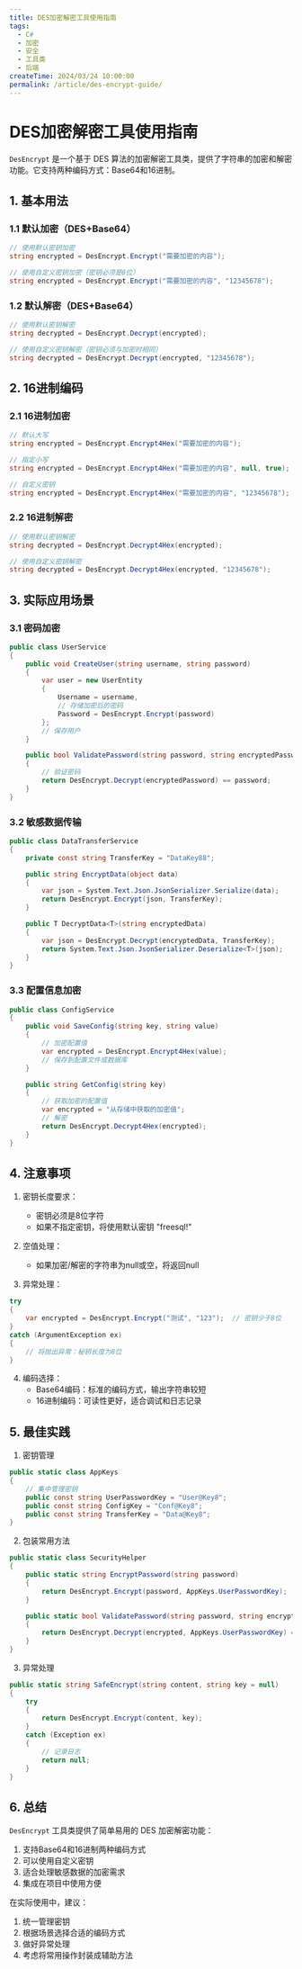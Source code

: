 ```yaml
---
title: DES加密解密工具使用指南
tags:
  - C#
  - 加密
  - 安全
  - 工具类
  - 后端
createTime: 2024/03/24 10:00:00
permalink: /article/des-encrypt-guide/
---
```

# DES加密解密工具使用指南

`DesEncrypt` 是一个基于 DES 算法的加密解密工具类，提供了字符串的加密和解密功能。它支持两种编码方式：Base64和16进制。

## 1. 基本用法

### 1.1 默认加密（DES+Base64）

```csharp
// 使用默认密钥加密
string encrypted = DesEncrypt.Encrypt("需要加密的内容");

// 使用自定义密钥加密（密钥必须是8位）
string encrypted = DesEncrypt.Encrypt("需要加密的内容", "12345678");
```

### 1.2 默认解密（DES+Base64）

```csharp
// 使用默认密钥解密
string decrypted = DesEncrypt.Decrypt(encrypted);

// 使用自定义密钥解密（密钥必须与加密时相同）
string decrypted = DesEncrypt.Decrypt(encrypted, "12345678");
```

## 2. 16进制编码

### 2.1 16进制加密

```csharp
// 默认大写
string encrypted = DesEncrypt.Encrypt4Hex("需要加密的内容");

// 指定小写
string encrypted = DesEncrypt.Encrypt4Hex("需要加密的内容", null, true);

// 自定义密钥
string encrypted = DesEncrypt.Encrypt4Hex("需要加密的内容", "12345678");
```

### 2.2 16进制解密

```csharp
// 使用默认密钥解密
string decrypted = DesEncrypt.Decrypt4Hex(encrypted);

// 使用自定义密钥解密
string decrypted = DesEncrypt.Decrypt4Hex(encrypted, "12345678");
```

## 3. 实际应用场景

### 3.1 密码加密

```csharp
public class UserService
{
    public void CreateUser(string username, string password)
    {
        var user = new UserEntity
        {
            Username = username,
            // 存储加密后的密码
            Password = DesEncrypt.Encrypt(password)
        };
        // 保存用户
    }

    public bool ValidatePassword(string password, string encryptedPassword)
    {
        // 验证密码
        return DesEncrypt.Decrypt(encryptedPassword) == password;
    }
}
```

### 3.2 敏感数据传输

```csharp
public class DataTransferService
{
    private const string TransferKey = "DataKey88";

    public string EncryptData(object data)
    {
        var json = System.Text.Json.JsonSerializer.Serialize(data);
        return DesEncrypt.Encrypt(json, TransferKey);
    }

    public T DecryptData<T>(string encryptedData)
    {
        var json = DesEncrypt.Decrypt(encryptedData, TransferKey);
        return System.Text.Json.JsonSerializer.Deserialize<T>(json);
    }
}
```

### 3.3 配置信息加密

```csharp
public class ConfigService
{
    public void SaveConfig(string key, string value)
    {
        // 加密配置值
        var encrypted = DesEncrypt.Encrypt4Hex(value);
        // 保存到配置文件或数据库
    }

    public string GetConfig(string key)
    {
        // 获取加密的配置值
        var encrypted = "从存储中获取的加密值";
        // 解密
        return DesEncrypt.Decrypt4Hex(encrypted);
    }
}
```

## 4. 注意事项

1. 密钥长度要求：
   - 密钥必须是8位字符
   - 如果不指定密钥，将使用默认密钥 "freesql!"

2. 空值处理：
   - 如果加密/解密的字符串为null或空，将返回null

3. 异常处理：
```csharp
try
{
    var encrypted = DesEncrypt.Encrypt("测试", "123");  // 密钥少于8位
}
catch (ArgumentException ex)
{
    // 将抛出异常：秘钥长度为8位
}
```

4. 编码选择：
   - Base64编码：标准的编码方式，输出字符串较短
   - 16进制编码：可读性更好，适合调试和日志记录

## 5. 最佳实践

1. 密钥管理
```csharp
public static class AppKeys
{
    // 集中管理密钥
    public const string UserPasswordKey = "User@Key8";
    public const string ConfigKey = "Conf@Key8";
    public const string TransferKey = "Data@Key8";
}
```

2. 包装常用方法
```csharp
public static class SecurityHelper
{
    public static string EncryptPassword(string password)
    {
        return DesEncrypt.Encrypt(password, AppKeys.UserPasswordKey);
    }

    public static bool ValidatePassword(string password, string encrypted)
    {
        return DesEncrypt.Decrypt(encrypted, AppKeys.UserPasswordKey) == password;
    }
}
```

3. 异常处理
```csharp
public static string SafeEncrypt(string content, string key = null)
{
    try
    {
        return DesEncrypt.Encrypt(content, key);
    }
    catch (Exception ex)
    {
        // 记录日志
        return null;
    }
}
```

## 6. 总结

`DesEncrypt` 工具类提供了简单易用的 DES 加密解密功能：

1. 支持Base64和16进制两种编码方式
2. 可以使用自定义密钥
3. 适合处理敏感数据的加密需求
4. 集成在项目中使用方便

在实际使用中，建议：

1. 统一管理密钥
2. 根据场景选择合适的编码方式
3. 做好异常处理
4. 考虑将常用操作封装成辅助方法 